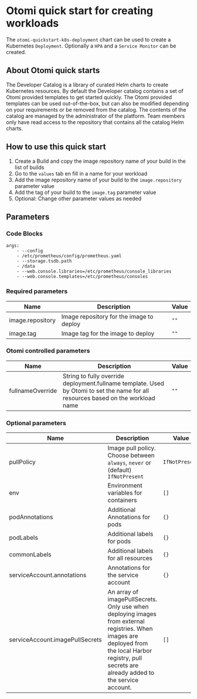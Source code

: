 # Otomi quick start for creating workloads

The `otomi-quickstart-k8s-deployment` chart can be used to create a Kubernetes `Deployment`. Optionally a `HPA` and a `Service Monitor` can be created.

## About Otomi quick starts

The Developer Catalog is a library of curated Helm charts to create Kubernetes resources. By default the Developer catalog contains a set of Otomi provided templates to get started quickly. The Otomi provided templates can be used out-of-the-box, but can also be modified depending on your requirements or be removed from the catalog. The contents of the catalog are managed by the administrator of the platform. Team members only have read access to the repository that contains all the catalog Helm charts.

## How to use this quick start

1.  Create a Build and copy the image repository name of your build in the list of builds
2.  Go to the `values` tab en fill in a name for your workload
3.  Add the image repository name of your build to the `image.repository` parameter value
4.  Add the tag of your build to the `image.tag` parameter value
5.  Optional: Change other parameter values as needed

## Parameters

### Code Blocks
    args:
        - --config
        - /etc/prometheus/config/prometheus.yaml
        - --storage.tsdb.path
        - /data
        - --web.console.libraries=/etc/prometheus/console_libraries
        - --web.console.templates=/etc/prometheus/consoles
### Required parameters

| Name             | Description                              | Value |
|------------------|------------------------------------------|-------|
| image.repository | Image repository for the image to deploy | `""`  |
| image.tag | Image tag for the image to deploy               | `""`  |

### Otomi controlled parameters

| Name             | Description                                                                                                                       | Value |
|------------------|-----------------------------------------------------------------------------------------------------------------------------------|-------|
| fullnameOverride | String to fully override deployment.fullname template. Used by Otomi to set the name for all resources based on the workload name | `""`  |

### Optional parameters

| Name             | Description                                                                                                                       | Value           |
|------------------|-----------------------------------------------------------------------------------------------------------------------------------|-----------------|
| pullPolicy       | Image pull policy. Choose between `always`, `never` or (default) `IfNotPresent`                                                   | `IfNotPresent`  |
| env              | Environment variables for containers                                                                                              | `[]`            |
| podAnnotations   | Additional Annotations for pods                                                                                                   | `{}`            |
| podLabels        | Additional labels for pods                                                                                                        | `{}`            |
| commonLabels     | Additional labels for all resources                                                                                               | `{}`            |
| serviceAccount.annotations | Annotations for the service account                                                                                     | `{}`            |
| serviceAccount.imagePullSecrets | An array of imagePullSecrets. Only use when deploying images from external registries. When images are deployed from the local Harbor registry, pull secrets are already added to the service account. | `[]`            |